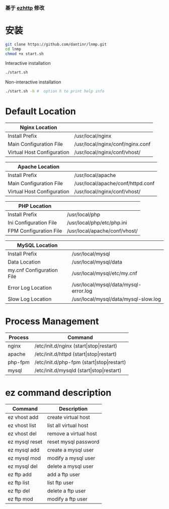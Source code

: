 ### 基于  [ezhttp](https://github.com/centos-bz/ezhttp) 修改

安装
============

```bash
git clone https://github.com/dantinr/lnmp.git
cd lnmp
chmod +x start.sh
```
Interactive installation
```bash
./start.sh
```

Non-interactive installation
```bash
./start.sh -h #  option h to print help info
```

Default Location
=============================
| Nginx Location             |                                  |
|----------------------------|----------------------------------|
| Install Prefix             | /usr/local/nginx                 |
| Main Configuration File    | /usr/local/nginx/conf/nginx.conf |
| Virtual Host Configuration | /usr/local/nginx/conf/vhost/     |

| Apache Location            |                                   |
|----------------------------|-----------------------------------|
| Install Prefix             | /usr/local/apache                 |
| Main Configuration File    | /usr/local/apache/conf/httpd.conf |
| Virtual Host Configuration | /usr/local/nginx/conf/vhost/      |

| PHP Location           |                               |
|------------------------|-------------------------------|
| Install Prefix         | /usr/local/php                |
| Ini Configuration File | /usr/local/php/etc/php.ini    |
| FPM Configuration File | /usr/local/apache/conf/vhost/ |

| MySQL Location            |                                       |
|---------------------------|---------------------------------------|
| Install Prefix            | /usr/local/mysql                      |
| Data Location             | /usr/local/mysql/data                 |
| my.cnf Configuration File | /usr/local/mysql/etc/my.cnf           |
| Error Log Location        | /usr/local/mysql/data/mysql-error.log |
| Slow Log Location         | /usr/local/mysql/data/mysql-slow.log  |

Process Management
==================
| Process | Command                                  |
|---------|------------------------------------------|
| nginx   | /etc/init.d/nginx (start\|stop\|restart)   |
| apache  | /etc/init.d/httpd (start\|stop\|restart)   |
| php-fpm | /etc/init.d/php-fpm (start\|stop\|restart) |
| mysql   | /etc/init.d/mysqld (start\|stop\|restart)  |

ez command description
=======================
| Command | Description                                  |
|---------|------------------------------------------|
| ez vhost add   | create virtual host   |
| ez vhost list  | list all virtual host   |
| ez vhost del | remove a virtual host |
| ez mysql reset  | reset mysql password  |
| ez mysql add  | create a mysql user   |
| ez mysql mod  | modify a mysql user   |
| ez mysql del  | delete a mysql user   |
| ez ftp add  | add a ftp user   |
| ez ftp list  | list ftp user   |
| ez ftp del  | delete a ftp user   |
| ez ftp mod  | modify a ftp user   |
